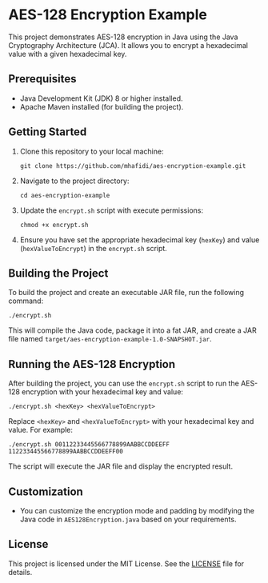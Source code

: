 
# AES-128 Encryption Example

This project demonstrates AES-128 encryption in Java using the Java Cryptography Architecture (JCA). It allows you to encrypt a hexadecimal value with a given hexadecimal key.

## Prerequisites

- Java Development Kit (JDK) 8 or higher installed.
- Apache Maven installed (for building the project).

## Getting Started

1. Clone this repository to your local machine:

   ```shell
   git clone https://github.com/mhafidi/aes-encryption-example.git
   ```

2. Navigate to the project directory:

   ```shell
   cd aes-encryption-example
   ```

3. Update the `encrypt.sh` script with execute permissions:

   ```shell
   chmod +x encrypt.sh
   ```

4. Ensure you have set the appropriate hexadecimal key (`hexKey`) and value (`hexValueToEncrypt`) in the `encrypt.sh` script.

## Building the Project

To build the project and create an executable JAR file, run the following command:

```shell
./encrypt.sh
```

This will compile the Java code, package it into a fat JAR, and create a JAR file named `target/aes-encryption-example-1.0-SNAPSHOT.jar`.

## Running the AES-128 Encryption

After building the project, you can use the `encrypt.sh` script to run the AES-128 encryption with your hexadecimal key and value:

```shell
./encrypt.sh <hexKey> <hexValueToEncrypt>
```

Replace `<hexKey>` and `<hexValueToEncrypt>` with your hexadecimal key and value. For example:

```shell
./encrypt.sh 00112233445566778899AABBCCDDEEFF 112233445566778899AABBCCDDEEFF00
```

The script will execute the JAR file and display the encrypted result.

## Customization

- You can customize the encryption mode and padding by modifying the Java code in `AES128Encryption.java` based on your requirements.

## License

This project is licensed under the MIT License. See the [LICENSE](LICENSE) file for details.
